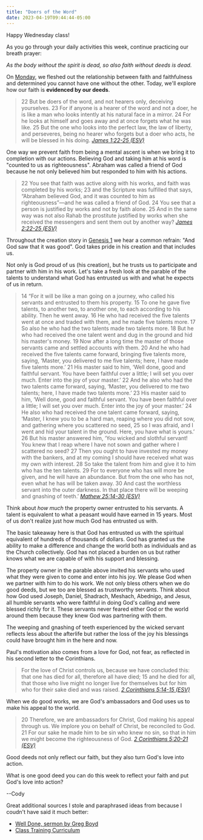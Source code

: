 ```yaml
---
title: "Doers of the Word"
date: 2023-04-19T09:44:44-05:00
---
```


Happy Wednesday class!

As you go through your daily activities this week, continue practicing our breath prayer:

*As the body without the spirit is dead, so also faith without deeds is dead.*

On [Monday](../faith_without_works_is_dead/), we fleshed out the relationship between faith and faithfulness and determined you cannot have one without the other.
Today, we'll explore how our faith is **evidenced by our deeds**.

> 22 But be doers of the word, and not hearers only, deceiving yourselves. 23 For if anyone is a hearer of 
> the word and not a doer, he is like a man who looks intently at his natural face in a mirror. 
> 24 For he looks at himself and goes away and at once forgets what he was like. 25 But the one who 
> looks into the perfect law, the law of liberty, and perseveres, being no hearer who forgets but a doer who acts,
> he will be blessed in his doing.
> *[James 1:22-25 (ESV)](https://www.biblegateway.com/passage/?search=James+1%3A22-25&version=ESV)*

One way we prevent faith from being a mental ascent is when we bring it to completion with our actions.
Believing God and taking him at his word is "counted to us as righteousness".
Abraham was called a friend of God because he not only believed him but responded to him with his actions.

>  22 You see that faith was active along with his works, and faith was completed by his works; 23 and the Scripture was fulfilled that says, “Abraham believed God, and it was counted to him as righteousness”—and he was called a friend of God. 24 You see that a person is justified by works and not by faith alone. 25 And in the same way was not also Rahab the prostitute justified by works when she received the messengers and sent them out by another way?
> *[James 2:22-25 (ESV)](https://www.biblegateway.com/passage/?search=James+2%3A22-25&version=ESV)*

Throughout the creation story in [Genesis 1](https://www.biblegateway.com/passage/?search=Genesis+1&version=ESV) we
hear a common refrain: "And God saw that it was good". God takes pride in his creation and that includes us.

Not only is God proud of us (his creation), but he trusts us to participate and partner with him in his work.
Let's take a fresh look at the parable of the talents to understand what God has entrusted us with and what he expects of us in return.

> 14 “For it will be like a man going on a journey, who called his servants and entrusted to them his property. 
> 15 To one he gave five talents, to another two, to another one, to each according to his ability. 
> Then he went away. 16 He who had received the five talents went at once and traded with them, and he made 
> five talents more. 17 So also he who had the two talents made two talents more. 18 But he who had received 
> the one talent went and dug in the ground and hid his master's money. 19 Now after a long time 
> the master of those servants came and settled accounts with them. 20 And he who had received the five 
> talents came forward, bringing five talents more, saying, ‘Master, you delivered to me five talents; 
> here, I have made five talents more.’ 21 His master said to him, ‘Well done, good and faithful servant.
> You have been faithful over a little; I will set you over much. Enter into the joy of your master.’ 
> 22 And he also who had the two talents came forward, saying, ‘Master, you delivered to me two talents; 
> here, I have made two talents more.’ 23 His master said to him, ‘Well done, good and faithful servant. 
> You have been faithful over a little; I will set you over much. Enter into the joy of your master.’ 
> 24 He also who had received the one talent came forward, saying, ‘Master, I knew you to be a hard man, 
> reaping where you did not sow, and gathering where you scattered no seed, 25 so I was afraid, 
> and I went and hid your talent in the ground. Here, you have what is yours.’ 26 But his master answered him, 
> ‘You wicked and slothful servant! You knew that I reap where I have not sown and gather where I scattered no seed? 
> 27 Then you ought to have invested my money with the bankers, and at my coming I should have received what 
> was my own with interest. 28 So take the talent from him and give it to him who has the ten talents. 
> 29 For to everyone who has will more be given, and he will have an abundance. But from the one who has not, 
> even what he has will be taken away. 30 And cast the worthless servant into the outer darkness. 
> In that place there will be weeping and gnashing of teeth.’
> *[Mathew 25:14-30 (ESV)](https://www.biblegateway.com/passage/?search=Matthew+25%3A14-30&version=ESV)*

Think about *how much* the property owner entrusted to his servants.
A talent is equivalent to what a peasant would have earned in 15 years.
Most of us don't realize just how much God has entrusted us with.

The basic takeaway here is that God has entrusted us with the spiritual equivalent of hundreds of thousands of dollars.
God has granted us the ability to make a difference and change the world both as individuals and as the Church collectively.
God has not placed a burden on us but rather knows what we are capable of with his support and blessing.

The property owner in the parable above invited his servants who used what they were given to come and enter into
his joy. We please God when we partner with him to do his work. We not only bless others when we do good deeds,
but we too are blessed as trustworthy servants. Think about how God used Joseph, Daniel, Shadrach, Meshach, Abednigo, 
and Jesus, all humble servants who were faithful in doing God's calling and were blessed richly for it.
These servants never feared either God or the world around them because they knew God was partnering with them.

The weeping and gnashing of teeth experienced by the wicked servant reflects less about the afterlife but rather the
loss of the joy his blessings could have brought him in the here and now.

Paul's motivation also comes from a love for God, not fear, as reflected in his second letter to the Corinthians.

> For the love of Christ controls us, because we have concluded this: that one has died for all, therefore all have died; 
> 15 and he died for all, that those who live might no longer live for themselves but for him who for their sake died and was raised.
> *[2 Corinthians 5:14-15 (ESV)](https://www.biblegateway.com/passage/?search=2+corinthians+5%3A14-15&version=ESV)*

When we do good works, we are God's ambassadors and God uses us to make his appeal to the world.

> 20 Therefore, we are ambassadors for Christ, God making his appeal through us. We implore you on behalf of Christ, be reconciled to God. 
> 21 For our sake he made him to be sin who knew no sin, so that in him we might become the righteousness of God.
> *[2 Corinthians 5:20-21 (ESV)](https://www.biblegateway.com/passage/?search=2+corinthians+5%3A20-21&version=ESV)*

Good deeds not only reflect our faith, but they also turn God's love into action.

What is one good deed you can do this week to reflect your faith and put God's love into action?

--Cody

Great additional sources I stole and paraphrased ideas from because I coudn't have said it much better:

* [Well Done, sermon by Greg Boyd](https://whchurch.org/sermon/well-done/#!)
* [Class Training Curriculum](https://centralchurchofchrist.subspla.sh/cxnrk6y)

